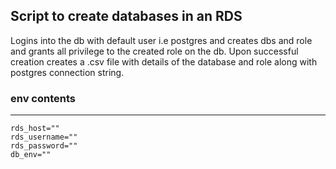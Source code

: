 ## Script to create databases in an RDS 
Logins into the db with default user i.e postgres and creates dbs and role and grants all privilege to the created role on the db. Upon successful creation creates a .csv file with details of the database and role along with postgres connection string. 

### env contents
---
```
rds_host=""
rds_username=""
rds_password=""
db_env=""
```
